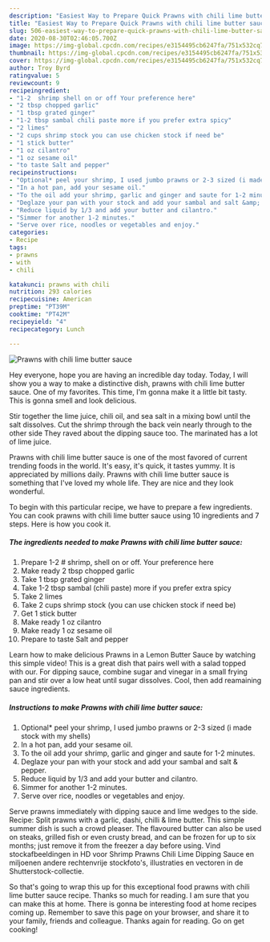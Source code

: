 ```yaml
---
description: "Easiest Way to Prepare Quick Prawns with chili lime butter sauce"
title: "Easiest Way to Prepare Quick Prawns with chili lime butter sauce"
slug: 506-easiest-way-to-prepare-quick-prawns-with-chili-lime-butter-sauce
date: 2020-08-30T02:46:05.700Z
image: https://img-global.cpcdn.com/recipes/e3154495cb6247fa/751x532cq70/prawns-with-chili-lime-butter-sauce-recipe-main-photo.jpg
thumbnail: https://img-global.cpcdn.com/recipes/e3154495cb6247fa/751x532cq70/prawns-with-chili-lime-butter-sauce-recipe-main-photo.jpg
cover: https://img-global.cpcdn.com/recipes/e3154495cb6247fa/751x532cq70/prawns-with-chili-lime-butter-sauce-recipe-main-photo.jpg
author: Troy Byrd
ratingvalue: 5
reviewcount: 9
recipeingredient:
- "1-2  shrimp shell on or off Your preference here"
- "2 tbsp chopped garlic"
- "1 tbsp grated ginger"
- "1-2 tbsp sambal chili paste more if you prefer extra spicy"
- "2 limes"
- "2 cups shrimp stock you can use chicken stock if need be"
- "1 stick butter"
- "1 oz cilantro"
- "1 oz sesame oil"
- "to taste Salt and pepper"
recipeinstructions:
- "Optional* peel your shrimp, I used jumbo prawns or 2-3 sized (i made stock with my shells)"
- "In a hot pan, add your sesame oil."
- "To the oil add your shrimp, garlic and ginger and saute for 1-2 minutes."
- "Deglaze your pan with your stock and add your sambal and salt &amp; pepper."
- "Reduce liquid by 1/3 and add your butter and cilantro."
- "Simmer for another 1-2 minutes."
- "Serve over rice, noodles or vegetables and enjoy."
categories:
- Recipe
tags:
- prawns
- with
- chili

katakunci: prawns with chili 
nutrition: 293 calories
recipecuisine: American
preptime: "PT39M"
cooktime: "PT42M"
recipeyield: "4"
recipecategory: Lunch

---
```



![Prawns with chili lime butter sauce](https://img-global.cpcdn.com/recipes/e3154495cb6247fa/751x532cq70/prawns-with-chili-lime-butter-sauce-recipe-main-photo.jpg)

Hey everyone, hope you are having an incredible day today. Today, I will show you a way to make a distinctive dish, prawns with chili lime butter sauce. One of my favorites. This time, I'm gonna make it a little bit tasty. This is gonna smell and look delicious.

Stir together the lime juice, chili oil, and sea salt in a mixing bowl until the salt dissolves. Cut the shrimp through the back vein nearly through to the other side They raved about the dipping sauce too. The marinated has a lot of lime juice.

Prawns with chili lime butter sauce is one of the most favored of current trending foods in the world. It's easy, it's quick, it tastes yummy. It is appreciated by millions daily. Prawns with chili lime butter sauce is something that I've loved my whole life. They are nice and they look wonderful.


To begin with this particular recipe, we have to prepare a few ingredients. You can cook prawns with chili lime butter sauce using 10 ingredients and 7 steps. Here is how you cook it.

<!--inarticleads1-->

##### The ingredients needed to make Prawns with chili lime butter sauce:

1. Prepare 1-2 # shrimp, shell on or off. Your preference here
1. Make ready 2 tbsp chopped garlic
1. Take 1 tbsp grated ginger
1. Take 1-2 tbsp sambal (chili paste) more if you prefer extra spicy
1. Take 2 limes
1. Take 2 cups shrimp stock (you can use chicken stock if need be)
1. Get 1 stick butter
1. Make ready 1 oz cilantro
1. Make ready 1 oz sesame oil
1. Prepare to taste Salt and pepper


Learn how to make delicious Prawns in a Lemon Butter Sauce by watching this simple video! This is a great dish that pairs well with a salad topped with our. For dipping sauce, combine sugar and vinegar in a small frying pan and stir over a low heat until sugar dissolves. Cool, then add reamaining sauce ingredients. 

<!--inarticleads2-->

##### Instructions to make Prawns with chili lime butter sauce:

1. Optional* peel your shrimp, I used jumbo prawns or 2-3 sized (i made stock with my shells)
1. In a hot pan, add your sesame oil.
1. To the oil add your shrimp, garlic and ginger and saute for 1-2 minutes.
1. Deglaze your pan with your stock and add your sambal and salt &amp; pepper.
1. Reduce liquid by 1/3 and add your butter and cilantro.
1. Simmer for another 1-2 minutes.
1. Serve over rice, noodles or vegetables and enjoy.


Serve prawns immediately with dipping sauce and lime wedges to the side. Recipe: Split prawns with a garlic, dashi, chilli &amp; lime butter. This simple summer dish is such a crowd pleaser. The flavoured butter can also be used on steaks, grilled fish or even crusty bread, and can be frozen for up to six months; just remove it from the freezer a day before using. Vind stockafbeeldingen in HD voor Shrimp Prawns Chili Lime Dipping Sauce en miljoenen andere rechtenvrije stockfoto&#39;s, illustraties en vectoren in de Shutterstock-collectie. 

So that's going to wrap this up for this exceptional food prawns with chili lime butter sauce recipe. Thanks so much for reading. I am sure that you can make this at home. There is gonna be interesting food at home recipes coming up. Remember to save this page on your browser, and share it to your family, friends and colleague. Thanks again for reading. Go on get cooking!
